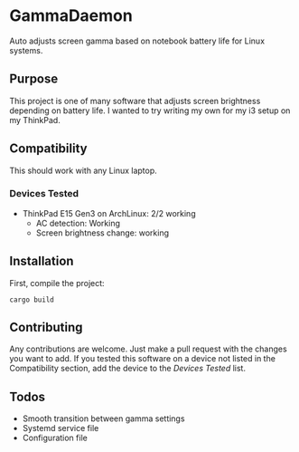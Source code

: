 # GammaDaemon
Auto adjusts screen gamma based on notebook battery life for Linux systems.

## Purpose
This project is one of many software that adjusts screen brightness depending on battery life. I wanted to try writing my own for my i3 setup on my ThinkPad.

## Compatibility
This should work with any Linux laptop.

### Devices Tested
- ThinkPad E15 Gen3 on ArchLinux: 2/2 working
    - AC detection: Working
    - Screen brightness change: working



## Installation

First, compile the project:
```
cargo build
```

## Contributing
Any contributions are welcome. Just make a pull request with the changes you want to add. If you tested this software on a device not listed in the Compatibility section, add the device to the *Devices Tested* list. 

## Todos
- Smooth transition between gamma settings
- Systemd service file
- Configuration file 
